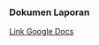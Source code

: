 ### Dokumen Laporan

[Link Google Docs](https://docs.google.com/document/d/1l2u_qKtsKo5iPmnLlVTMZGDnHws-4HG0dy1lW2_CpuE/edit?usp=sharing)

